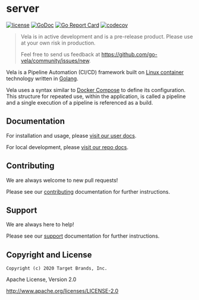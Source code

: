 # server

[![license](https://img.shields.io/crates/l/gl.svg)](LICENSE)
[![GoDoc](https://godoc.org/github.com/go-vela/server?status.svg)](https://godoc.org/github.com/go-vela/server)
[![Go Report Card](https://goreportcard.com/badge/go-vela/server)](https://goreportcard.com/report/go-vela/server)
[![codecov](https://codecov.io/gh/go-vela/server/branch/master/graph/badge.svg)](https://codecov.io/gh/go-vela/server)

> Vela is in active development and is a pre-release product. Please use at your own risk in production.
>
> Feel free to send us feedback at https://github.com/go-vela/community/issues/new.

Vela is a Pipeline Automation (CI/CD) framework built on [Linux container](https://linuxcontainers.org/) technology written in [Golang](https://golang.org/).

Vela uses a syntax similar to [Docker Compose](https://docs.docker.com/compose/) to define its configuration. This structure for repeated use, within the application, is called a pipeline and a single execution of a pipeline is referenced as a build.

## Documentation

For installation and usage, please [visit our user docs](https://go-vela.github.io/docs).

For local development, please [visit our repo docs](DOCS.md).

## Contributing

We are always welcome to new pull requests!

Please see our [contributing](CONTRIBUTING.md) documentation for further instructions.

## Support

We are always here to help!

Please see our [support](SUPPORT.md) documentation for further instructions.

## Copyright and License

```
Copyright (c) 2020 Target Brands, Inc.
```

Apache License, Version 2.0

http://www.apache.org/licenses/LICENSE-2.0
